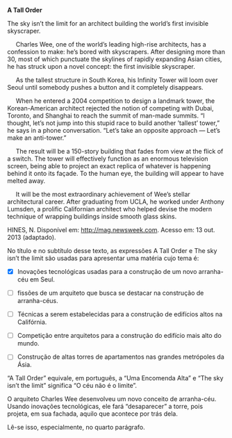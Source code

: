 

**A Tall Order**

The sky isn’t the limit for an architect building the world’s first invisible skyscraper.

     Charles Wee, one of the world’s leading high-rise architects, has a confession to make: he’s bored with skyscrapers. After designing more than 30, most of which punctuate the skylines of rapidly expanding Asian cities, he has struck upon a novel concept: the first invisible skyscraper.

     As the tallest structure in South Korea, his Infinity Tower will loom over Seoul until somebody pushes a button and it completely disappears.

     When he entered a 2004 competition to design a landmark tower, the Korean-American architect rejected the notion of competing with Dubai, Toronto, and Shanghai to reach the summit of man-made summits. “l thought, let’s not jump into this stupid race to build another ’tallest’ tower,” he says in a phone conversation. “Let’s take an opposite approach — Let’s make an anti-tower.”

     The result will be a 150-story building that fades from view at the flick of a switch. The tower will effectively function as an enormous television screen, being able to project an exact replica of whatever is happening behind it onto its façade. To the human eye, the building will appear to have melted away.

     It will be the most extraordinary achievement of Wee’s stellar architectural career. After graduating from UCLA, he worked under Anthony Lumsden, a prolific Californian architect who helped devise the modern technique of wrapping buildings inside smooth glass skins.

HINES, N. Disponível em: http://mag.newsweek.com. Acesso em: 13 out. 2013 (adaptado).

No título e no subtítulo desse texto, as expressões A Tall Order e The sky isn’t the limit são usadas para apresentar uma matéria cujo tema é:



- [x] Inovações tecnológicas usadas para a construção de um novo arranha-céu em Seul.
- [ ] fissões de um arquiteto que busca se destacar na construção de arranha-céus.
- [ ] Técnicas a serem estabelecidas para a construção de edifícios altos na Califórnia.
- [ ] Competição entre arquitetos para a construção do edifício mais alto do mundo.
- [ ] Construção de altas torres de apartamentos nas grandes metrópoles da Ásia.


“A Tall Order” equivale, em português, a “Uma Encomenda Alta” e “The sky isn’t the limit” significa “O céu não é o limite”.

O arquiteto Charles Wee desenvolveu um novo conceito de arranha-céu. Usando inovações tecnológicas, ele fará “desaparecer” a torre, pois projeta, em sua fachada, aquilo que acontece por trás dela.

Lê-se isso, especialmente, no quarto parágrafo.
